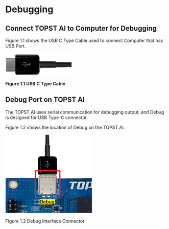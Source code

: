 ﻿# Debugging

## Connect TOPST AI to Computer for Debugging 

Figure 1.1 shows the USB C Type Cable used to connect Computer that has
USB Port.

<img src="https://github.com/topst-development/Documentation/blob/main/TOPST-AI/Hardware/media/3. Debugging.image1.png"
style="width:2.16667in;height:0.73029in"
alt="케이블, 어댑터이(가) 표시된 사진 자동 생성된 설명" />

**Figure 1.1 USB C Type Cable**

## Debug Port on TOPST AI

The TOPST AI uses serial communication for debugging output, and Debug
is designed for USB Type-C connector.

Figure 1.2 shows the location of Debug on the TOPST AI.

<img src="https://github.com/topst-development/Documentation/blob/main/TOPST-AI/Hardware/media/3. Debugging.image2.png"
style="width:2.83057in;height:2.54885in" />

Figure 1.2 Debug Interface Connector
